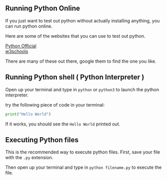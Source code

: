 ## Running Python Online

If you just want to test out python without actually installing anything, you can run python online.

Here are some of the websites that you can use to test out python.

[Python Official](https://www.python.org/)  
[w3schools](https://www.w3schools.com/python/trypython.asp?filename=demo_compiler)

There are many of these out there, google them to find the one you like.

## Running Python shell ( Python Interpreter )

Open up your terminal and type in `python` or `python3` to launch the python interpreter.

try the following piece of code in your terminal:

```python
print("Hello World")
```

If it works, you should see the `Hello World` printed out.

## Executing Python files

This is the recommended way to execute python files. First, save your file with the `.py` extension.

Then open up your terminal and type in `python filename.py` to execute the file.
